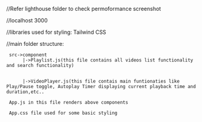 //Refer lighthouse folder to check permoformance screenshot


//localhost 3000


//libraries used for styling: Tailwind CSS

//main folder structure:


     src->component
          |->Playlist.js(this file contains all videos list functionality and search functionality)

          
          |->VideoPlayer.js(this file contais main funtionaties like Play/Pause toggle, Autoplay Timer displaying current playback time and duration,etc..
          
     App.js in this file renders above components
     
     App.css file used for some basic styling


